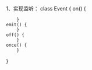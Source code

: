 1、实现监听：
class Event {
 	on() {
		
        }
 	emit() {
        }
 	off() {
        }
 	once() {
        }
}